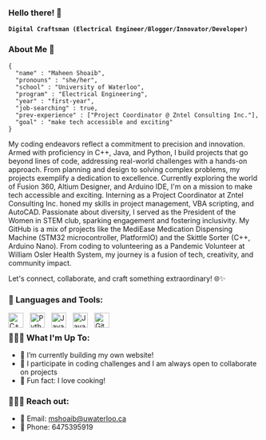### Hello there! 👋


**`Digital Craftsman (Electrical Engineer/Blogger/Innovator/Developer)`**

### About Me 🚀
```
{
  "name" : "Maheen Shoaib",
  "pronouns" : "she/her",
  "school" : "University of Waterloo",
  "program" : "Electrical Engineering",
  "year" : "first-year",
  "job-searching" : true,
  "prev-experience" : ["Project Coordinator @ Zntel Consulting Inc."],
  "goal" : "make tech accessible and exciting"
}
```

My coding endeavors reflect a commitment to precision and innovation. Armed with proficiency in C++, Java, and Python, I build projects that go beyond lines of code, addressing real-world challenges with a hands-on approach. From planning and design to solving complex problems, my projects exemplify a dedication to excellence. Currently exploring the world of Fusion 360, Altium Designer, and Arduino IDE, I'm on a mission to make tech accessible and exciting. Interning as a Project Coordinator at Zntel Consulting Inc. honed my skills in project management, VBA scripting, and AutoCAD. Passionate about diversity, I served as the President of the Women in STEM club, sparking engagement and fostering inclusivity. My GitHub is a mix of projects like the MediEase Medication Dispensing Machine (STM32 microcontroller, PlatformIO) and the Skittle Sorter (C++, Arduino Nano). From coding to volunteering as a Pandemic Volunteer at William Osler Health System, my journey is a fusion of tech, creativity, and community impact.

Let's connect, collaborate, and craft something extraordinary! 🌐✨

### 🧰 Languages and Tools:

<img align="left" alt="C++" width="30px" style="padding-right:10px;" src="https://cdn.jsdelivr.net/gh/devicons/devicon/icons/cplusplus/cplusplus-line.svg" />
<img align="left" alt="Python" width="30px" style="padding-right:10px;" src="https://cdn.jsdelivr.net/gh/devicons/devicon/icons/python/python-plain.svg" />
<img align="left" alt="Java" width="30px" style="padding-right:10px;" src="https://cdn.jsdelivr.net/gh/devicons/devicon/icons/java/java-original.svg"/>
<img align="left" alt="JavaScript" width="30px" style="padding-right:10px;" src="https://cdn.jsdelivr.net/gh/devicons/devicon/icons/javascript/javascript-plain.svg" />
<img align="left" alt="GitHub" width="30px" style="padding-right:10px;" src="https://cdn.jsdelivr.net/gh/devicons/devicon/icons/github/github-original.svg" />
<br />


### 👩‍💻✨ What I'm Up To:
- 🌱 I’m currently building my own website!
- 👯 I participate in coding challenges and I am always open to collaborate on projects
- 🍣 Fun fact: I love cooking!

### 📧🤝🌐 Reach out:

- 📧 Email: mshoaib@uwaterloo.ca
- 📱 Phone: 6475395919
